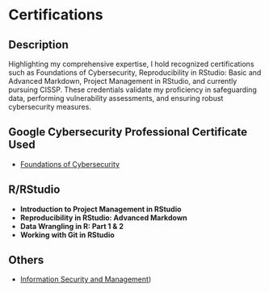 <h1>Certifications</h1>

<h2>Description</h2>
Highlighting my comprehensive expertise, I hold recognized certifications such as Foundations of Cybersecurity, Reproducibility in RStudio: Basic and Advanced Markdown, Project Management in RStudio, and currently pursuing CISSP. These credentials validate my proficiency in safeguarding data, performing vulnerability assessments, and ensuring robust cybersecurity measures.
<br />


<h2> Google Cybersecurity Professional Certificate Used</h2>

- [Foundations of Cybersecurity](https://app.luminpdf.com/viewer/64c03276a09a4760c56e9c44)
  
<h2>R/RStudio </h2>

- <b>Introduction to Project Management in RStudio</b> 
- <b>Reproducibility in RStudio: Advanced Markdown</b>
- <b>Data Wrangling in R: Part 1 & 2 </b>
- <b>Working with Git in RStudio </b>

<h2>Others </h2>

- [Information Security and Management](https://app.luminpdf.com/viewer/64c02e9ea09a4760c56dfda9)) 
